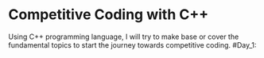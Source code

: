 # Competitive Coding with C++
  Using C++ programming language, I will try to make base or cover the fundamental topics to start the journey towards competitive coding.
#Day_1: 
